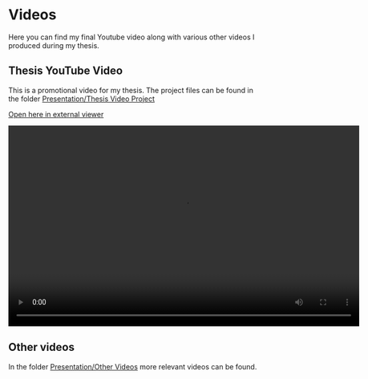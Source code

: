 # Videos

Here you can find my final Youtube video along with various other videos I produced during my thesis.

## Thesis YouTube Video

This is a promotional video for my thesis. The project files can be found in the folder [Presentation/Thesis Video Project](Thesis%20Video%20Project)

<a href="ThesisVideo.mp4" target="_blank">Open here in external viewer</a>

<video width="700" height="400" controls>
  <source src="ThesisVideo.mp4" type="video/mp4">
    Your browser does not support the video tag.
</video>

## Other videos

In the folder [Presentation/Other Videos](Other%20Videos) more relevant videos can be found.